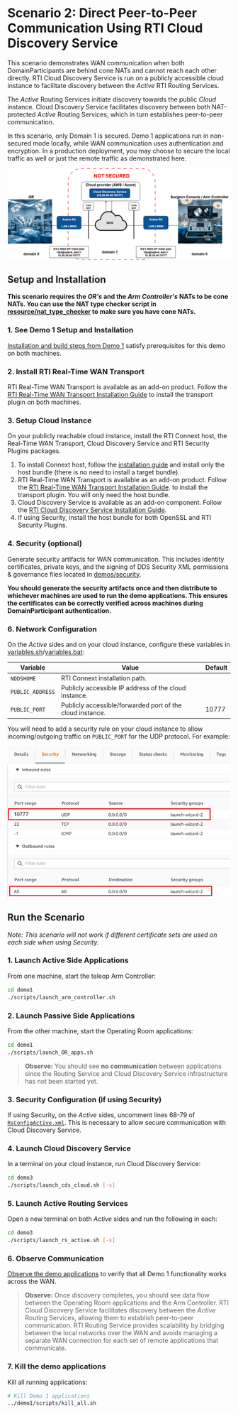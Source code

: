 # Scenario 2: Direct Peer-to-Peer Communication Using RTI Cloud Discovery Service

This scenario demonstrates WAN communication when both DomainParticipants are behind cone NATs and cannot reach each other directly. RTI Cloud Discovery Service is run on a publicly accessible cloud instance to facilitate discovery between the *Active* RTI Routing Services.

The *Active* Routing Services initiate discovery towards the public *Cloud* instance. Cloud Discovery Service facilitates discovery between both NAT-protected *Active* Routing Services, which in turn establishes peer-to-peer communication.

In this scenario, only Domain 1 is secured. Demo 1 applications run in non-secured mode locally, while WAN communication uses authentication and encryption. In a production deployment, you may choose to secure the local traffic as well or just the remote traffic as demonstrated here.

![Scenario 2 diagram](../../resource/images/scenario2_diagram.gif)

## Setup and Installation

**This scenario requires the *OR's* and the *Arm Controller's* NATs to be cone NATs. You can use the NAT type checker script in [resource/nat_type_checker](../../resource/nat_type_checker) to make sure you have cone NATs.**

### 1. See Demo 1 Setup and Installation

[Installation and build steps from Demo 1](../demo1/README.md#setup-and-installation) satisfy prerequisites for this demo on both machines.

### 2. Install RTI Real-Time WAN Transport

RTI Real-Time WAN Transport is available as an add-on product. Follow the [RTI Real-Time WAN Transport Installation Guide](https://community.rti.com/static/documentation/connext-dds/7.3.0/doc/manuals/addon_products/realtime_wan_transport/installation_guide/index.htm) to install the transport plugin on both machines.

### 3. Setup Cloud Instance

On your publicly reachable cloud instance, install the RTI Connext host, the Real-Time WAN Transport, Cloud Discovery Service and RTI Security Plugins packages.

1. To install Connext host, follow the [installation guide](https://community.rti.com/static/documentation/connext-dds/7.3.0/doc/manuals/connext_dds_professional/installation_guide/installation_guide/Installing.htm#Chapter_1_Installing_RTI%C2%A0Connext) and install only the host bundle (there is no need to install a target bundle).
2. RTI Real-Time WAN Transport is available as an add-on product. Follow the [RTI Real-Time WAN Transport Installation Guide](https://community.rti.com/static/documentation/connext-dds/7.3.0/doc/manuals/addon_products/realtime_wan_transport/installation_guide/index.htm). to install the transport plugin. You will only need the host bundle.
3. Cloud Discovery Service is available as an add-on component. Follow the [RTI Cloud Discovery Service Installation Guide](https://community.rti.com/static/documentation/connext-dds/7.3.0/doc/manuals/addon_products/cloud_discovery_service/installation.html).
4. If using Security, install the host bundle for both OpenSSL and RTI Security Plugins.

### 4. Security (optional)

Generate security artifacts for WAN communication.
This includes identity certificates, private keys, and the signing of DDS Security XML permissions & governance files located in [demos/security](../security).

**You should generate the security artifacts once and then distribute to whichever machines are used to run the demo applications. This ensures the certificates can be correctly verified across machines during DomainParticipant authentication.**

### 6. Network Configuration

On the *Active* sides and on your cloud instance, configure these variables in [variables.sh](./scripts/variables.sh)/[variables.bat](./scripts/variables.bat):

| Variable         | Value                                                                                 | Default |
|------------------|---------------------------------------------------------------------------------------|---------|
| `NDDSHOME`       | RTI Connext installation path.                                                        |         |
| `PUBLIC_ADDRESS` | Publicly accessible IP address of the cloud instance.                                 |         |
| `PUBLIC_PORT`    | Publicly accessible/forwarded port of the cloud instance.                             | 10777   |

You will need to add a security rule on your cloud instance to allow incoming/outgoing traffic on `PUBLIC_PORT` for the UDP protocol. For example:

![Configuration cloud instance](../../resource/images/configuration_cloud_instance.png)

## Run the Scenario

*Note: This scenario will not work if different certificate sets are used on each side when using Security.*

### 1. Launch Active Side Applications

From one machine, start the teleop Arm Controller:

```bash
cd demo1
./scripts/launch_arm_controller.sh
```

### 2. Launch Passive Side Applications

From the other machine, start the Operating Room applications:

```bash
cd demo1
./scripts/launch_OR_apps.sh
```

>**Observe:** You should see **no communication** between applications since the Routing Service and Cloud Discovery Service infrastructure has not been started yet.

### 3. Security Configuration (if using Security)

If using Security, on the *Active* sides, uncomment lines 68-79 of [`RsConfigActive.xml`](xml_config/RsConfigActive.xml). This is necessary to allow secure communication with Cloud Discovery Service.

### 4. Launch Cloud Discovery Service

In a terminal on your cloud instance, run Cloud Discovery Service:

```bash
cd demo3
./scripts/launch_cds_cloud.sh [-s]
```

### 5. Launch Active Routing Services

Open a new terminal on both *Active* sides and run the following in each:

```bash
cd demo3
./scripts/launch_rs_active.sh [-s]
```

### 6. Observe Communication

[Observe the demo applications](../demo1/README.md#3-observe-the-demo-applications) to verify that all Demo 1 functionality works across the WAN.

>**Observe:** Once discovery completes, you should see data flow between the Operating Room applications and the Arm Controller. RTI Cloud Discovery Service facilitates discovery between the *Active* Routing Services, allowing them to establish peer-to-peer communication. RTI Routing Service provides scalability by bridging between the local networks over the WAN and avoids managing a separate WAN connection for each set of remote applications that communicate.

### 7. Kill the demo applications

Kill all running applications:

```bash
# Kill Demo 1 applications
../demo1/scripts/kill_all.sh
```
